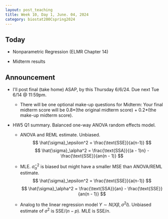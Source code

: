 ```yaml
---
layout: post_teaching
title: Week 10, Day 1, June. 04, 2024
category: biostat200Cspring2024
---
```


## Today 

* Nonparametric Regression (ELMR Chapter 14)

* Midterm results 

## Announcement

* I'll post final (take home) ASAP, by this Thursday 6/6/24. Due next Tue 6/14 @ 11:59pm.
  
  * There will be one optional make-up questions for Midterm: Your final midterm score will be  0.8*(the original midterm score) + 0.2*(the make-up midterm score).

* HW5 Q1 summary. Balanced one-way ANOVA random effects model. 

    * ANOVA and REML estimate. Unbiased.
    $$
    \hat{\sigma}_\epsilon^2 = \frac{\text{SSE}}{a(n-1)}
    $$
    $$
    \hat{\sigma}_\alpha^2 = \frac{\text{SSA}}{(a - 1)n} - \frac{\text{SSE}}{an(n - 1)}
    $$
    
    * MLE. $\hat{\sigma}_\alpha^2$ is biased but might have a smaller MSE than ANOVA/REML estimate.
    $$
    \hat{\sigma}_\epsilon^2 = \frac{\text{SSE}}{a(n-1)}
    $$
    $$
    \hat{\sigma}_\alpha^2 = \frac{\text{SSA}}{an} - \frac{\text{SSE}}{an(n - 1)}
    $$

    * Analog to the linear regression model $Y \sim N(X \beta, \sigma^2 I)$. Unbiased estimate of $\sigma^2$ is $\text{SSE} / (n - p)$. MLE is $\text{SSE} / n$. 

